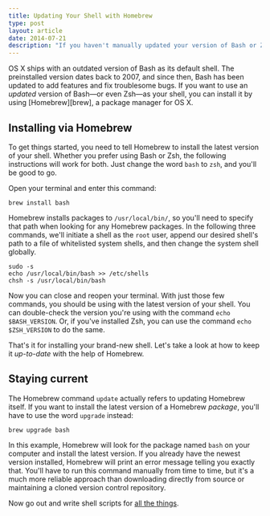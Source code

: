 ```yaml
---
title: Updating Your Shell with Homebrew
type: post
layout: article
date: 2014-07-21
description: "If you haven't manually updated your version of Bash or Zsh on OS X, chances are it’s out-of-date. Here’s how to install the latest version and keep your shell updated using Homebrew."
---
```


OS X ships with an outdated version of Bash as its default shell. The preinstalled version dates back to 2007, and since then, Bash has been updated to add features and fix troublesome bugs. If you want to use an _updated_ version of Bash&mdash;or even Zsh&mdash;as your shell, you can install it by using [Homebrew][brew], a package manager for OS X.

Installing via Homebrew
-----------------------

To get things started, you need to tell Homebrew to install the latest version of your shell. Whether you prefer using Bash or Zsh, the following instructions will work for both. Just change the word `bash` to `zsh`, and you'll be good to go.

Open your terminal and enter this command:

```shell
brew install bash
```

Homebrew installs packages to `/usr/local/bin/`, so you'll need to specify that path when looking for any Homebrew packages. In the following three commands, we'll initiate a shell as the `root` user, append our desired shell's path to a file of whitelisted system shells, and then change the system shell globally.

```shell
sudo -s
echo /usr/local/bin/bash >> /etc/shells
chsh -s /usr/local/bin/bash
```

Now you can close and reopen your terminal. With just those few commands, you should be using with the latest version of your shell. You can double-check the version you're using with the command `echo $BASH_VERSION`. Or, if you've installed Zsh, you can use the command `echo $ZSH_VERSION` to do the same.

That's it for installing your brand-new shell. Let's take a look at how to keep it _up-to-date_ with the help of Homebrew.

Staying current
---------------

The Homebrew command `update` actually refers to updating Homebrew itself. If you want to install the latest version of a Homebrew _package_, you'll have to use the word `upgrade` instead:

```shell
brew upgrade bash
```

In this example, Homebrew will look for the package named `bash` on your computer and install the latest version. If you already have the newest version installed, Homebrew will print an error message telling you exactly that. You'll have to run this command manually from time to time, but it's a much more reliable approach than downloading directly from source or maintaining a cloned version control repository.

Now go out and write shell scripts for [all the things][dandenney-tweet].

[dandenney-tweet]: https://twitter.com/dandenney/status/490210755246301185
[homebrew]: http://brew.sh/
